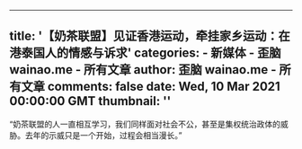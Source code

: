 
---
title: '【奶茶联盟】见证香港运动，牵挂家乡运动：在港泰国人的情感与诉求'
categories: 
    - 新媒体
    - 歪脑 wainao.me - 所有文章
author: 歪脑 wainao.me - 所有文章
comments: false
date: Wed, 10 Mar 2021 00:00:00 GMT
thumbnail: ''
---

<div>   
“奶茶联盟的人一直相互学习，我们同样面对社会不公，甚至是集权统治政体的威胁。去年的示威只是一个开始，过程会相当漫长。”  
</div>
            